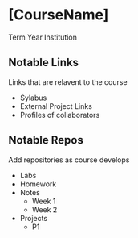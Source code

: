 # [CourseName]
Term Year
Institution
## Notable Links
Links that are relavent to the course
* Sylabus
* External Project Links
* Profiles of collaborators

## Notable Repos
Add repositories as course develops
* Labs
* Homework
* Notes
    * Week 1
    * Week 2
* Projects
    * P1
